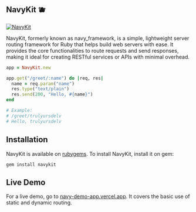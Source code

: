 ## NavyKit :blueberries:

[![NavyKit](https://img.shields.io/gem/v/navykit?label=NavyKit&color=dc3519)](https://rubygems.org/gems/navykit)

NavyKit, formerly known as navy_framework, is a simple, lightweight server routing framework for Ruby that helps build web servers with ease. It provides the core functionalities to route requests and send responses, making it ideal for creating RESTful services or APIs with minimal overhead.

```ruby
app = NavyKit.new

app.get("/greet/:name") do |req, res|
  name = req.param("name")
  res.type("text/plain")
  res.send(200, "Hello, #{name}")
end

# Example:
# /greet/trulyursdelv
# Hello, trulyursdelv
```

## Installation

NavyKit is available on [rubygems](https://rubygems.org/gems/navykit). To install NavyKit, install it on gem:

```
gem install navykit
```

## Live Demo

For a live demo, go to [navy-demo-app.vercel.app](https://navy-demo-app.vercel.app/). It covers the basic use of static and dynamic routing.
